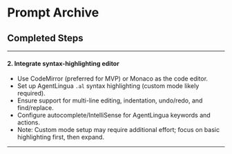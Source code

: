 # Prompt Archive

## Completed Steps

---

#### 2. Integrate syntax-highlighting editor

* Use CodeMirror (preferred for MVP) or Monaco as the code editor.
* Set up AgentLingua `.al` syntax highlighting (custom mode likely required).
* Ensure support for multi-line editing, indentation, undo/redo, and find/replace.
* Configure autocomplete/IntelliSense for AgentLingua keywords and actions.
* Note: Custom mode setup may require additional effort; focus on basic highlighting first, then expand.

---
